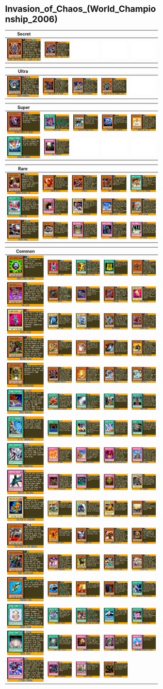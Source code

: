 # Invasion_of_Chaos_(World_Championship_2006)

|Secret| | | | |
|---|---|---|---|---|
|[![Black Luster Soldier - Envoy of the Beginning ](../images/WC6-EN/1421-BlackLusterSoldierEnvoyoftheBeginning-WC6-EN-VG.png)](https://yugipedia.com/wiki/Black_Luster_Soldier_-_Envoy_of_the_Beginning_(World_Championship_2006))|[![Chaos Emperor Dragon - Envoy of the End ](../images/WC6-EN/1445-ChaosEmperorDragonEnvoyoftheEnd-WC6-EN-VG.png)](https://yugipedia.com/wiki/Chaos_Emperor_Dragon_-_Envoy_of_the_End_(World_Championship_2006))|![Blank](../images/Blank.png)|![Blank](../images/Blank.png)|![Blank](../images/Blank.png)|

|Ultra| | | | |
|---|---|---|---|---|
|[![Chaos Sorcerer ](../images/WC6-EN/1419-ChaosSorcerer-WC6-EN-VG.png)](https://yugipedia.com/wiki/Chaos_Sorcerer_(World_Championship_2006))|[![Dark Magician of Chaos ](../images/WC6-EN/1457-DarkMagicianofChaos-WC6-EN-VG.png)](https://yugipedia.com/wiki/Dark_Magician_of_Chaos_(World_Championship_2006))|[![Manticore of Darkness ](../images/WC6-EN/1458-ManticoreofDarkness-WC6-EN-VG.png)](https://yugipedia.com/wiki/Manticore_of_Darkness_(World_Championship_2006))|[![Manju of the Ten Thousand Hands ](../images/WC6-EN/1476-ManjuoftheTenThousandHands-WC6-EN-VG.png)](https://yugipedia.com/wiki/Manju_of_the_Ten_Thousand_Hands_(World_Championship_2006))|![Blank](../images/Blank.png)|

|Super| | | | |
|---|---|---|---|---|
|[![Witch Doctor of Chaos ](../images/WC6-EN/1412-WitchDoctorofChaos-WC6-EN-VG.png)](https://yugipedia.com/wiki/Witch_Doctor_of_Chaos_(World_Championship_2006))|[![Primal Seed ](../images/WC6-EN/1431-PrimalSeed-WC6-EN-VG.png)](https://yugipedia.com/wiki/Primal_Seed_(World_Championship_2006))|[![Amphibious Bugroth MK-3 ](../images/WC6-EN/1469-AmphibiousBugrothMK3-WC6-EN-VG.png)](https://yugipedia.com/wiki/Amphibious_Bugroth_MK-3_(World_Championship_2006))|[![Levia-Dragon - Daedalus ](../images/WC6-EN/1471-LeviaDragonDaedalus-WC6-EN-VG.png)](https://yugipedia.com/wiki/Levia-Dragon_-_Daedalus_(World_Championship_2006))|[![Guardian Angel Joan ](../images/WC6-EN/1475-GuardianAngelJoan-WC6-EN-VG.png)](https://yugipedia.com/wiki/Guardian_Angel_Joan_(World_Championship_2006))|
|[![Smashing Ground ](../images/WC6-EN/1481-SmashingGround-WC6-EN-VG.png)](https://yugipedia.com/wiki/Smashing_Ground_(World_Championship_2006))|[![DNA Transplant ](../images/WC6-EN/1495-DNATransplant-WC6-EN-VG.png)](https://yugipedia.com/wiki/DNA_Transplant_(World_Championship_2006))|![Blank](../images/Blank.png)|![Blank](../images/Blank.png)|![Blank](../images/Blank.png)|

|Rare| | | | |
|---|---|---|---|---|
|[![Sasuke Samurai #3 ](../images/WC6-EN/1408-SasukeSamurai3-WC6-EN-VG.png)](https://yugipedia.com/wiki/Sasuke_Samurai_3_(World_Championship_2006))|[![Berserk Gorilla ](../images/WC6-EN/1410-BerserkGorilla-WC6-EN-VG.png)](https://yugipedia.com/wiki/Berserk_Gorilla_(World_Championship_2006))|[![Gigantes ](../images/WC6-EN/1417-Gigantes-WC6-EN-VG.png)](https://yugipedia.com/wiki/Gigantes_(World_Championship_2006))|[![Gren Maju Da Eiza ](../images/WC6-EN/1420-GrenMajuDaEiza-WC6-EN-VG.png)](https://yugipedia.com/wiki/Gren_Maju_Da_Eiza_(World_Championship_2006))|[![Heart of the Underdog ](../images/WC6-EN/1423-HeartoftheUnderdog-WC6-EN-VG.png)](https://yugipedia.com/wiki/Heart_of_the_Underdog_(World_Championship_2006))|
|[![Chaos End ](../images/WC6-EN/1427-ChaosEnd-WC6-EN-VG.png)](https://yugipedia.com/wiki/Chaos_End_(World_Championship_2006))|[![Dark Mirror Force ](../images/WC6-EN/1443-DarkMirrorForce-WC6-EN-VG.png)](https://yugipedia.com/wiki/Dark_Mirror_Force_(World_Championship_2006))|[![Terrorking Salmon ](../images/WC6-EN/1452-TerrorkingSalmon-WC6-EN-VG.png)](https://yugipedia.com/wiki/Terrorking_Salmon_(World_Championship_2006))|[![Stealth Bird ](../images/WC6-EN/1459-StealthBird-WC6-EN-VG.png)](https://yugipedia.com/wiki/Stealth_Bird_(World_Championship_2006))|[![Insect Princess ](../images/WC6-EN/1468-InsectPrincess-WC6-EN-VG.png)](https://yugipedia.com/wiki/Insect_Princess_(World_Championship_2006))|
|[![Getsu Fuhma ](../images/WC6-EN/1477-GetsuFuhma-WC6-EN-VG.png)](https://yugipedia.com/wiki/Getsu_Fuhma_(World_Championship_2006))|[![Ryu Kokki ](../images/WC6-EN/1478-RyuKokki-WC6-EN-VG.png)](https://yugipedia.com/wiki/Ryu_Kokki_(World_Championship_2006))|[![Self-Destruct Button ](../images/WC6-EN/1492-SelfDestructButton-WC6-EN-VG.png)](https://yugipedia.com/wiki/Self-Destruct_Button_(World_Championship_2006))|[![Robbin' Zombie ](../images/WC6-EN/1496-RobbinZombie-WC6-EN-VG.png)](https://yugipedia.com/wiki/Robbin%27_Zombie_(World_Championship_2006))|[![Trap Jammer ](../images/WC6-EN/1497-TrapJammer-WC6-EN-VG.png)](https://yugipedia.com/wiki/Trap_Jammer_(World_Championship_2006))|

|Common| | | | |
|---|---|---|---|---|
|[![Skull-Mark Ladybug ](../images/WC6-EN/0626-SkullMarkLadybug-WC6-EN-VG.png)](https://yugipedia.com/wiki/Skull-Mark_Ladybug_(World_Championship_2006))|[![Pinch Hopper ](../images/WC6-EN/0628-PinchHopper-WC6-EN-VG.png)](https://yugipedia.com/wiki/Pinch_Hopper_(World_Championship_2006))|[![Multiplication of Ants ](../images/WC6-EN/0872-MultiplicationofAnts-WC6-EN-VG.png)](https://yugipedia.com/wiki/Multiplication_of_Ants_(World_Championship_2006))|[![Yellow Luster Shield ](../images/WC6-EN/0909-YellowLusterShield-WC6-EN-VG.png)](https://yugipedia.com/wiki/Yellow_Luster_Shield_(World_Championship_2006))|[![Lord Poison ](../images/WC6-EN/1146-LordPoison-WC6-EN-VG.png)](https://yugipedia.com/wiki/Lord_Poison_(World_Championship_2006))|
|[![Drillago ](../images/WC6-EN/1211-Drillago-WC6-EN-VG.png)](https://yugipedia.com/wiki/Drillago_(World_Championship_2006))|[![Lekunga ](../images/WC6-EN/1212-Lekunga-WC6-EN-VG.png)](https://yugipedia.com/wiki/Lekunga_(World_Championship_2006))|[![Bowganian ](../images/WC6-EN/1303-Bowganian-WC6-EN-VG.png)](https://yugipedia.com/wiki/Bowganian_(World_Championship_2006))|[![Granadora ](../images/WC6-EN/1305-Granadora-WC6-EN-VG.png)](https://yugipedia.com/wiki/Granadora_(World_Championship_2006))|[![Ojama Yellow ](../images/WC6-EN/1399-OjamaYellow-WC6-EN-VG.png)](https://yugipedia.com/wiki/Ojama_Yellow_(World_Championship_2006))|
|[![Ojama Black ](../images/WC6-EN/1400-OjamaBlack-WC6-EN-VG.png)](https://yugipedia.com/wiki/Ojama_Black_(World_Championship_2006))|[![Soul Tiger ](../images/WC6-EN/1401-SoulTiger-WC6-EN-VG.png)](https://yugipedia.com/wiki/Soul_Tiger_(World_Championship_2006))|[![Big Koala ](../images/WC6-EN/1402-BigKoala-WC6-EN-VG.png)](https://yugipedia.com/wiki/Big_Koala_(World_Championship_2006))|[![Des Kangaroo ](../images/WC6-EN/1403-DesKangaroo-WC6-EN-VG.png)](https://yugipedia.com/wiki/Des_Kangaroo_(World_Championship_2006))|[![Crimson Ninja ](../images/WC6-EN/1404-CrimsonNinja-WC6-EN-VG.png)](https://yugipedia.com/wiki/Crimson_Ninja_(World_Championship_2006))|
|[![Strike Ninja ](../images/WC6-EN/1405-StrikeNinja-WC6-EN-VG.png)](https://yugipedia.com/wiki/Strike_Ninja_(World_Championship_2006))|[![Gale Lizard ](../images/WC6-EN/1406-GaleLizard-WC6-EN-VG.png)](https://yugipedia.com/wiki/Gale_Lizard_(World_Championship_2006))|[![Chopman the Desperate Outlaw ](../images/WC6-EN/1407-ChopmantheDesperateOutlaw-WC6-EN-VG.png)](https://yugipedia.com/wiki/Chopman_the_Desperate_Outlaw_(World_Championship_2006))|[![D. D. Scout Plane ](../images/WC6-EN/1409-DDScoutPlane-WC6-EN-VG.png)](https://yugipedia.com/wiki/D._D._Scout_Plane_(World_Championship_2006))|[![Freed the Brave Wanderer ](../images/WC6-EN/1411-FreedtheBraveWanderer-WC6-EN-VG.png)](https://yugipedia.com/wiki/Freed_the_Brave_Wanderer_(World_Championship_2006))|
|[![Chaos Necromancer ](../images/WC6-EN/1413-ChaosNecromancer-WC6-EN-VG.png)](https://yugipedia.com/wiki/Chaos_Necromancer_(World_Championship_2006))|[![Chaosrider Gustaph ](../images/WC6-EN/1414-ChaosriderGustaph-WC6-EN-VG.png)](https://yugipedia.com/wiki/Chaosrider_Gustaph_(World_Championship_2006))|[![Inferno ](../images/WC6-EN/1415-Inferno-WC6-EN-VG.png)](https://yugipedia.com/wiki/Inferno_(World_Championship_2006))|[![Fenrir ](../images/WC6-EN/1416-Fenrir-WC6-EN-VG.png)](https://yugipedia.com/wiki/Fenrir_(World_Championship_2006))|[![Silpheed ](../images/WC6-EN/1418-Silpheed-WC6-EN-VG.png)](https://yugipedia.com/wiki/Silpheed_(World_Championship_2006))|
|[![Fuhma Shuriken ](../images/WC6-EN/1422-FuhmaShuriken-WC6-EN-VG.png)](https://yugipedia.com/wiki/Fuhma_Shuriken_(World_Championship_2006))|[![Wild Nature's Release ](../images/WC6-EN/1424-WildNaturesRelease-WC6-EN-VG.png)](https://yugipedia.com/wiki/Wild_Nature%27s_Release_(World_Championship_2006))|[![Ojama Delta Hurricane!! ](../images/WC6-EN/1425-OjamaDeltaHurricane-WC6-EN-VG.png)](https://yugipedia.com/wiki/Ojama_Delta_Hurricane!!_(World_Championship_2006))|[![Stumbling ](../images/WC6-EN/1426-Stumbling-WC6-EN-VG.png)](https://yugipedia.com/wiki/Stumbling_(World_Championship_2006))|[![Chaos Greed ](../images/WC6-EN/1428-ChaosGreed-WC6-EN-VG.png)](https://yugipedia.com/wiki/Chaos_Greed_(World_Championship_2006))|
|[![D. D. Borderline ](../images/WC6-EN/1429-DDBorderline-WC6-EN-VG.png)](https://yugipedia.com/wiki/D._D._Borderline_(World_Championship_2006))|[![Recycle ](../images/WC6-EN/1430-Recycle-WC6-EN-VG.png)](https://yugipedia.com/wiki/Recycle_(World_Championship_2006))|[![Thunder Crash ](../images/WC6-EN/1432-ThunderCrash-WC6-EN-VG.png)](https://yugipedia.com/wiki/Thunder_Crash_(World_Championship_2006))|[![Dimension Distortion ](../images/WC6-EN/1433-DimensionDistortion-WC6-EN-VG.png)](https://yugipedia.com/wiki/Dimension_Distortion_(World_Championship_2006))|[![Reload ](../images/WC6-EN/1434-Reload-WC6-EN-VG.png)](https://yugipedia.com/wiki/Reload_(World_Championship_2006))|
|[![Soul Absorption ](../images/WC6-EN/1435-SoulAbsorption-WC6-EN-VG.png)](https://yugipedia.com/wiki/Soul_Absorption_(World_Championship_2006))|[![Big Burn ](../images/WC6-EN/1436-BigBurn-WC6-EN-VG.png)](https://yugipedia.com/wiki/Big_Burn_(World_Championship_2006))|[![Blasting the Ruins ](../images/WC6-EN/1437-BlastingtheRuins-WC6-EN-VG.png)](https://yugipedia.com/wiki/Blasting_the_Ruins_(World_Championship_2006))|[![Cursed Seal of the Forbidden Spell ](../images/WC6-EN/1438-CursedSealoftheForbiddenSpell-WC6-EN-VG.png)](https://yugipedia.com/wiki/Cursed_Seal_of_the_Forbidden_Spell_(World_Championship_2006))|[![Tower of Babel ](../images/WC6-EN/1439-TowerofBabel-WC6-EN-VG.png)](https://yugipedia.com/wiki/Tower_of_Babel_(World_Championship_2006))|
|[![Spatial Collapse ](../images/WC6-EN/1440-SpatialCollapse-WC6-EN-VG.png)](https://yugipedia.com/wiki/Spatial_Collapse_(World_Championship_2006))|[![Chain Disappearance ](../images/WC6-EN/1441-ChainDisappearance-WC6-EN-VG.png)](https://yugipedia.com/wiki/Chain_Disappearance_(World_Championship_2006))|[![Zero Gravity ](../images/WC6-EN/1442-ZeroGravity-WC6-EN-VG.png)](https://yugipedia.com/wiki/Zero_Gravity_(World_Championship_2006))|[![Energy Drain ](../images/WC6-EN/1444-EnergyDrain-WC6-EN-VG.png)](https://yugipedia.com/wiki/Energy_Drain_(World_Championship_2006))|[![Giga Gagagigo ](../images/WC6-EN/1448-GigaGagagigo-WC6-EN-VG.png)](https://yugipedia.com/wiki/Giga_Gagagigo_(World_Championship_2006))|
|[![Mad Dog of Darkness ](../images/WC6-EN/1449-MadDogofDarkness-WC6-EN-VG.png)](https://yugipedia.com/wiki/Mad_Dog_of_Darkness_(World_Championship_2006))|[![Neo Bug ](../images/WC6-EN/1450-NeoBug-WC6-EN-VG.png)](https://yugipedia.com/wiki/Neo_Bug_(World_Championship_2006))|[![Sea Serpent Warrior of Darkness ](../images/WC6-EN/1451-SeaSerpentWarriorofDarkness-WC6-EN-VG.png)](https://yugipedia.com/wiki/Sea_Serpent_Warrior_of_Darkness_(World_Championship_2006))|[![Blazing Inpachi ](../images/WC6-EN/1453-BlazingInpachi-WC6-EN-VG.png)](https://yugipedia.com/wiki/Blazing_Inpachi_(World_Championship_2006))|[![Burning Algae ](../images/WC6-EN/1454-BurningAlgae-WC6-EN-VG.png)](https://yugipedia.com/wiki/Burning_Algae_(World_Championship_2006))|
|[![The Thing in the Crater ](../images/WC6-EN/1455-TheThingintheCrater-WC6-EN-VG.png)](https://yugipedia.com/wiki/The_Thing_in_the_Crater_(World_Championship_2006))|[![Molten Zombie ](../images/WC6-EN/1456-MoltenZombie-WC6-EN-VG.png)](https://yugipedia.com/wiki/Molten_Zombie_(World_Championship_2006))|[![Sacred Crane ](../images/WC6-EN/1460-SacredCrane-WC6-EN-VG.png)](https://yugipedia.com/wiki/Sacred_Crane_(World_Championship_2006))|[![Enraged Battle Ox ](../images/WC6-EN/1461-EnragedBattleOx-WC6-EN-VG.png)](https://yugipedia.com/wiki/Enraged_Battle_Ox_(World_Championship_2006))|[![Don Turtle ](../images/WC6-EN/1462-DonTurtle-WC6-EN-VG.png)](https://yugipedia.com/wiki/Don_Turtle_(World_Championship_2006))|
|[![Dark Driceratops ](../images/WC6-EN/1463-DarkDriceratops-WC6-EN-VG.png)](https://yugipedia.com/wiki/Dark_Driceratops_(World_Championship_2006))|[![Hyper Hammerhead ](../images/WC6-EN/1464-HyperHammerhead-WC6-EN-VG.png)](https://yugipedia.com/wiki/Hyper_Hammerhead_(World_Championship_2006))|[![Black Tyranno ](../images/WC6-EN/1465-BlackTyranno-WC6-EN-VG.png)](https://yugipedia.com/wiki/Black_Tyranno_(World_Championship_2006))|[![Anti-Aircraft Flower ](../images/WC6-EN/1466-AntiAircraftFlower-WC6-EN-VG.png)](https://yugipedia.com/wiki/Anti-Aircraft_Flower_(World_Championship_2006))|[![Prickle Fairy ](../images/WC6-EN/1467-PrickleFairy-WC6-EN-VG.png)](https://yugipedia.com/wiki/Prickle_Fairy_(World_Championship_2006))|
|[![Torpedo Fish ](../images/WC6-EN/1470-TorpedoFish-WC6-EN-VG.png)](https://yugipedia.com/wiki/Torpedo_Fish_(World_Championship_2006))|[![Orca Mega-Fortress of Darkness ](../images/WC6-EN/1472-OrcaMegaFortressofDarkness-WC6-EN-VG.png)](https://yugipedia.com/wiki/Orca_Mega-Fortress_of_Darkness_(World_Championship_2006))|[![Cannonball Spear Shellfish ](../images/WC6-EN/1473-CannonballSpearShellfish-WC6-EN-VG.png)](https://yugipedia.com/wiki/Cannonball_Spear_Shellfish_(World_Championship_2006))|[![Mataza the Zapper ](../images/WC6-EN/1474-MatazatheZapper-WC6-EN-VG.png)](https://yugipedia.com/wiki/Mataza_the_Zapper_(World_Championship_2006))|[![Gryphon's Feather Duster ](../images/WC6-EN/1479-GryphonsFeatherDuster-WC6-EN-VG.png)](https://yugipedia.com/wiki/Gryphon%27s_Feather_Duster_(World_Championship_2006))|
|[![Stray Lambs ](../images/WC6-EN/1480-StrayLambs-WC6-EN-VG.png)](https://yugipedia.com/wiki/Stray_Lambs_(World_Championship_2006))|[![Dimension Fusion ](../images/WC6-EN/1482-DimensionFusion-WC6-EN-VG.png)](https://yugipedia.com/wiki/Dimension_Fusion_(World_Championship_2006))|[![Dedication through Light and Darkness ](../images/WC6-EN/1483-DedicationthroughLightandDarkness-WC6-EN-VG.png)](https://yugipedia.com/wiki/Dedication_through_Light_and_Darkness_(World_Championship_2006))|[![Salvage ](../images/WC6-EN/1484-Salvage-WC6-EN-VG.png)](https://yugipedia.com/wiki/Salvage_(World_Championship_2006))|[![Ultra Evolution Pill ](../images/WC6-EN/1485-UltraEvolutionPill-WC6-EN-VG.png)](https://yugipedia.com/wiki/Ultra_Evolution_Pill_(World_Championship_2006))|
|[![Earth Chant ](../images/WC6-EN/1486-EarthChant-WC6-EN-VG.png)](https://yugipedia.com/wiki/Earth_Chant_(World_Championship_2006))|[![Jade Insect Whistle ](../images/WC6-EN/1487-JadeInsectWhistle-WC6-EN-VG.png)](https://yugipedia.com/wiki/Jade_Insect_Whistle_(World_Championship_2006))|[![Destruction Ring ](../images/WC6-EN/1488-DestructionRing-WC6-EN-VG.png)](https://yugipedia.com/wiki/Destruction_Ring_(World_Championship_2006))|[![Fiend's Hand Mirror ](../images/WC6-EN/1489-FiendsHandMirror-WC6-EN-VG.png)](https://yugipedia.com/wiki/Fiend%27s_Hand_Mirror_(World_Championship_2006))|[![Compulsory Evacuation Device ](../images/WC6-EN/1490-CompulsoryEvacuationDevice-WC6-EN-VG.png)](https://yugipedia.com/wiki/Compulsory_Evacuation_Device_(World_Championship_2006))|
|[![A Hero Emerges ](../images/WC6-EN/1491-AHeroEmerges-WC6-EN-VG.png)](https://yugipedia.com/wiki/A_Hero_Emerges_(World_Championship_2006))|[![Curse of Darkness ](../images/WC6-EN/1493-CurseofDarkness-WC6-EN-VG.png)](https://yugipedia.com/wiki/Curse_of_Darkness_(World_Championship_2006))|[![Begone, Knave! ](../images/WC6-EN/1494-BegoneKnave-WC6-EN-VG.png)](https://yugipedia.com/wiki/Begone,_Knave!_(World_Championship_2006))|[![Invader of Darkness ](../images/WC6-EN/1498-InvaderofDarkness-WC6-EN-VG.png)](https://yugipedia.com/wiki/Invader_of_Darkness_(World_Championship_2006))